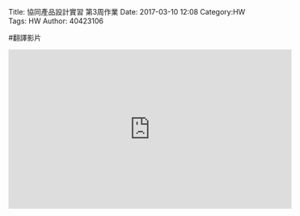 Title: 協同產品設計實習 第3周作業
Date: 2017-03-10 12:08
Category:HW
Tags: HW
Author: 40423106 



<!-- PELICAN_END_SUMMARY -->


#翻譯影片
<iframe width="560" height="315" src="https://www.youtube.com/embed/2r5OHm7_FGc" frameborder="0" allowfullscreen></iframe>